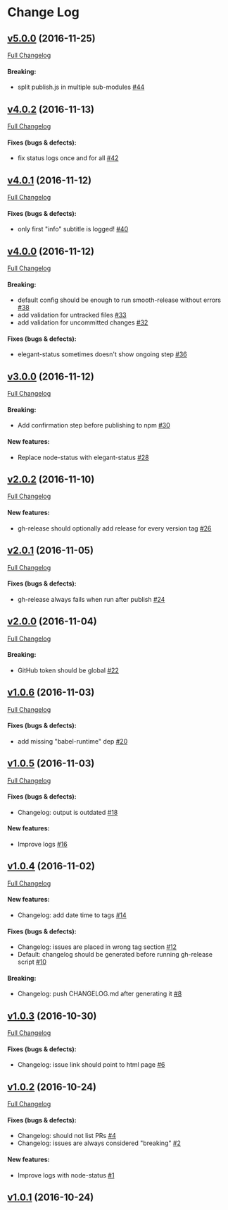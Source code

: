#  Change Log



## [v5.0.0](https://github.com/FrancescoCioria/smooth-release/tree/v5.0.0) (2016-11-25)
[Full Changelog](https://github.com/FrancescoCioria/smooth-release/compare/v4.0.2...v5.0.0)

#### Breaking:

- split publish.js in multiple sub-modules [#44](https://github.com/FrancescoCioria/smooth-release/issues/44)

## [v4.0.2](https://github.com/FrancescoCioria/smooth-release/tree/v4.0.2) (2016-11-13)
[Full Changelog](https://github.com/FrancescoCioria/smooth-release/compare/v4.0.1...v4.0.2)

#### Fixes (bugs & defects):

- fix status logs once and for all [#42](https://github.com/FrancescoCioria/smooth-release/issues/42)

## [v4.0.1](https://github.com/FrancescoCioria/smooth-release/tree/v4.0.1) (2016-11-12)
[Full Changelog](https://github.com/FrancescoCioria/smooth-release/compare/v4.0.0...v4.0.1)

#### Fixes (bugs & defects):

- only first "info" subtitle is logged! [#40](https://github.com/FrancescoCioria/smooth-release/issues/40)

## [v4.0.0](https://github.com/FrancescoCioria/smooth-release/tree/v4.0.0) (2016-11-12)
[Full Changelog](https://github.com/FrancescoCioria/smooth-release/compare/v3.0.0...v4.0.0)

#### Breaking:

- default config should be enough to run smooth-release without errors [#38](https://github.com/FrancescoCioria/smooth-release/issues/38)
- add validation for untracked files [#33](https://github.com/FrancescoCioria/smooth-release/issues/33)
- add validation for uncommitted changes [#32](https://github.com/FrancescoCioria/smooth-release/issues/32)

#### Fixes (bugs & defects):

- elegant-status sometimes doesn't show ongoing step [#36](https://github.com/FrancescoCioria/smooth-release/issues/36)

## [v3.0.0](https://github.com/FrancescoCioria/smooth-release/tree/v3.0.0) (2016-11-12)
[Full Changelog](https://github.com/FrancescoCioria/smooth-release/compare/v2.0.2...v3.0.0)

#### Breaking:

- Add confirmation step before publishing to npm [#30](https://github.com/FrancescoCioria/smooth-release/issues/30)

#### New features:

- Replace node-status with elegant-status [#28](https://github.com/FrancescoCioria/smooth-release/issues/28)

## [v2.0.2](https://github.com/FrancescoCioria/smooth-release/tree/v2.0.2) (2016-11-10)
[Full Changelog](https://github.com/FrancescoCioria/smooth-release/compare/v2.0.1...v2.0.2)

#### New features:

- gh-release should optionally add release for every version tag [#26](https://github.com/FrancescoCioria/smooth-release/issues/26)

## [v2.0.1](https://github.com/FrancescoCioria/smooth-release/tree/v2.0.1) (2016-11-05)
[Full Changelog](https://github.com/FrancescoCioria/smooth-release/compare/v2.0.0...v2.0.1)

#### Fixes (bugs & defects):

- gh-release always fails when run after publish [#24](https://github.com/FrancescoCioria/smooth-release/issues/24)

## [v2.0.0](https://github.com/FrancescoCioria/smooth-release/tree/v2.0.0) (2016-11-04)
[Full Changelog](https://github.com/FrancescoCioria/smooth-release/compare/v1.0.6...v2.0.0)

#### Breaking:

- GitHub token should be global [#22](https://github.com/FrancescoCioria/smooth-release/issues/22)

## [v1.0.6](https://github.com/FrancescoCioria/smooth-release/tree/v1.0.6) (2016-11-03)
[Full Changelog](https://github.com/FrancescoCioria/smooth-release/compare/v1.0.5...v1.0.6)

#### Fixes (bugs & defects):

- add missing "babel-runtime" dep [#20](https://github.com/FrancescoCioria/smooth-release/issues/20)

## [v1.0.5](https://github.com/FrancescoCioria/smooth-release/tree/v1.0.5) (2016-11-03)
[Full Changelog](https://github.com/FrancescoCioria/smooth-release/compare/v1.0.4...v1.0.5)

#### Fixes (bugs & defects):

- Changelog: output is outdated [#18](https://github.com/FrancescoCioria/smooth-release/issues/18)

#### New features:

- Improve logs [#16](https://github.com/FrancescoCioria/smooth-release/issues/16)

## [v1.0.4](https://github.com/FrancescoCioria/smooth-release/tree/v1.0.4) (2016-11-02)
[Full Changelog](https://github.com/FrancescoCioria/smooth-release/compare/v1.0.3...v1.0.4)

#### New features:

- Changelog: add date time to tags [#14](https://github.com/FrancescoCioria/smooth-release/issues/14)

#### Fixes (bugs & defects):

- Changelog: issues are placed in wrong tag section [#12](https://github.com/FrancescoCioria/smooth-release/issues/12)
- Default: changelog should be generated before running gh-release script [#10](https://github.com/FrancescoCioria/smooth-release/issues/10)

#### Breaking:

- Changelog: push CHANGELOG.md after generating it [#8](https://github.com/FrancescoCioria/smooth-release/issues/8)

## [v1.0.3](https://github.com/FrancescoCioria/smooth-release/tree/v1.0.3) (2016-10-30)
[Full Changelog](https://github.com/FrancescoCioria/smooth-release/compare/v1.0.2...v1.0.3)

#### Fixes (bugs & defects):

- Changelog: issue link should point to html page [#6](https://github.com/FrancescoCioria/smooth-release/issues/6)

## [v1.0.2](https://github.com/FrancescoCioria/smooth-release/tree/v1.0.2) (2016-10-24)
[Full Changelog](https://github.com/FrancescoCioria/smooth-release/compare/v1.0.1...v1.0.2)

#### Fixes (bugs & defects):

- Changelog: should not list PRs [#4](https://github.com/FrancescoCioria/smooth-release/issues/4)
- Changelog: issues are always considered "breaking" [#2](https://github.com/FrancescoCioria/smooth-release/issues/2)

#### New features:

- Improve logs with node-status [#1](https://github.com/FrancescoCioria/smooth-release/issues/1)

## [v1.0.1](https://github.com/FrancescoCioria/smooth-release/tree/v1.0.1) (2016-10-24)
